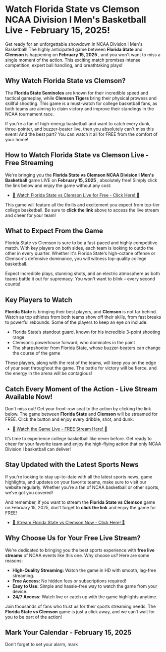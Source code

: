 # Watch Florida State vs Clemson NCAA Division I Men's Basketball Live - February 15, 2025!

Get ready for an unforgettable showdown in NCAA Division I Men's Basketball! The highly anticipated game between **Florida State** and **Clemson** is happening on **February 15, 2025** , and you won't want to miss a single moment of the action. This exciting match promises intense competition, expert ball handling, and breathtaking plays!

## Why Watch Florida State vs Clemson?

The **Florida State Seminoles** are known for their incredible speed and tactical gameplay, while **Clemson Tigers** bring their physical prowess and skillful shooting. This game is a must-watch for college basketball fans, as both teams are aiming to claim victory and improve their standings in the NCAA tournament race.

If you're a fan of high-energy basketball and want to catch every dunk, three-pointer, and buzzer-beater live, then you absolutely can't miss this event! And the best part? You can watch it all for FREE from the comfort of your home!

## How to Watch Florida State vs Clemson Live - Free Streaming

We're bringing you the **Florida State vs Clemson NCAA Division I Men's Basketball** game LIVE on **February 15, 2025** , absolutely free! Simply click the link below and enjoy the game without any cost:

- [🎥 Watch Florida State vs Clemson Live for Free - Click Here! 🎥](https://tinyurl.com/livestreamfreeo?st=Florida+State+vs+Clemson&si=ghc)

This game will feature all the thrills and excitement you expect from top-tier college basketball. Be sure to **click the link** above to access the live stream and cheer for your team!

## What to Expect From the Game

Florida State vs Clemson is sure to be a fast-paced and highly competitive match. With key players on both sides, each team is looking to outdo the other in every quarter. Whether it's Florida State's high-octane offense or Clemson's defensive dominance, you will witness top-quality college basketball.

Expect incredible plays, stunning shots, and an electric atmosphere as both teams battle it out for supremacy. You won't want to blink – every second counts!

## Key Players to Watch

**Florida State** is bringing their best players, and **Clemson** is not far behind. Watch as top athletes from both teams show off their skills, from fast breaks to powerful rebounds. Some of the players to keep an eye on include:

- Florida State’s standout guard, known for his incredible 3-point shooting range
- Clemson’s powerhouse forward, who dominates in the paint
- The sharpshooter from Florida State, whose buzzer-beaters can change the course of the game

These players, along with the rest of the teams, will keep you on the edge of your seat throughout the game. The battle for victory will be fierce, and the energy in the arena will be contagious!

## Catch Every Moment of the Action - Live Stream Available Now!

Don't miss out! Get your front-row seat to the action by clicking the link below. The game between **Florida State** and **Clemson** will be streamed for FREE. Click the button and enjoy every dribble, shot, and dunk:

- [🔴 Watch the Game Live - FREE Stream Here! 🔴](https://tinyurl.com/livestreamfreeo?st=Florida+State+vs+Clemson&si=ghc)

It’s time to experience college basketball like never before. Get ready to cheer for your favorite team and enjoy the high-flying action that only NCAA Division I basketball can deliver!

## Stay Updated with the Latest Sports News

If you're looking to stay up-to-date with all the latest sports news, game highlights, and updates on your favorite teams, make sure to visit our website regularly. Whether you’re a fan of NCAA basketball or other sports, we’ve got you covered!

And remember, if you want to stream the **Florida State vs Clemson** game on February 15, 2025, don’t forget to **click the link** and enjoy the game for FREE!

- [🚨 Stream Florida State vs Clemson Now - Click Here! 🚨](https://tinyurl.com/livestreamfreeo?st=Florida+State+vs+Clemson&si=ghc)

## Why Choose Us for Your Free Live Stream?

We’re dedicated to bringing you the best sports experience with **free live streams** of NCAA events like this one. Why choose us? Here are some reasons:

- **High-Quality Streaming:** Watch the game in HD with smooth, lag-free streaming.
- **Free Access:** No hidden fees or subscriptions required!
- **Easy to Use:** Simple and hassle-free way to watch the game from your device.
- **24/7 Access:** Watch live or catch up with the game highlights anytime.

Join thousands of fans who trust us for their sports streaming needs. The **Florida State vs Clemson** game is just a click away, and we can’t wait for you to be part of the action!

## Mark Your Calendar - February 15, 2025

Don’t forget to set your alarm, mark
